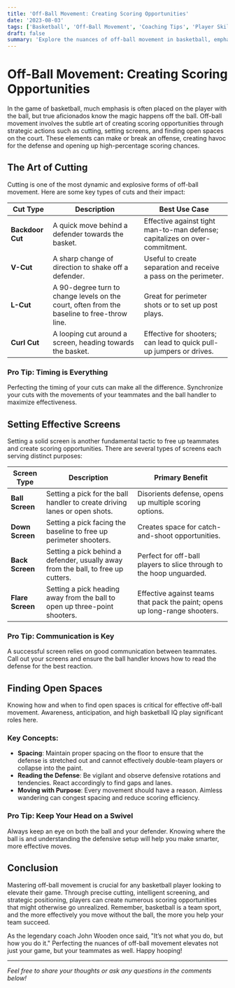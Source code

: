 ```yaml
---
title: 'Off-Ball Movement: Creating Scoring Opportunities'
date: '2023-08-03'
tags: ['Basketball', 'Off-Ball Movement', 'Coaching Tips', 'Player Skills', 'Scoring', 'Cutting', 'Screens', 'Tactics', 'Strategy', 'Team Play']
draft: false
summary: 'Explore the nuances of off-ball movement in basketball, emphasizing the importance of cutting, setting screens, and finding open spaces to create scoring opportunities.'
---
```


# Off-Ball Movement: Creating Scoring Opportunities

In the game of basketball, much emphasis is often placed on the player with the ball, but true aficionados know the magic happens off the ball. Off-ball movement involves the subtle art of creating scoring opportunities through strategic actions such as cutting, setting screens, and finding open spaces on the court. These elements can make or break an offense, creating havoc for the defense and opening up high-percentage scoring chances.

## The Art of Cutting

Cutting is one of the most dynamic and explosive forms of off-ball movement. Here are some key types of cuts and their impact:

| Cut Type        | Description                                                                               | Best Use Case                                                                 |
|-----------------|-------------------------------------------------------------------------------------------|-------------------------------------------------------------------------------|
| **Backdoor Cut**| A quick move behind a defender towards the basket.                                         | Effective against tight man-to-man defense; capitalizes on over-commitment.   |
| **V-Cut**       | A sharp change of direction to shake off a defender.                                       | Useful to create separation and receive a pass on the perimeter.              |
| **L-Cut**       | A 90-degree turn to change levels on the court, often from the baseline to free-throw line.| Great for perimeter shots or to set up post plays.                            |
| **Curl Cut**    | A looping cut around a screen, heading towards the basket.                                 | Effective for shooters; can lead to quick pull-up jumpers or drives.          |

### Pro Tip: Timing is Everything

Perfecting the timing of your cuts can make all the difference. Synchronize your cuts with the movements of your teammates and the ball handler to maximize effectiveness.

## Setting Effective Screens

Setting a solid screen is another fundamental tactic to free up teammates and create scoring opportunities. There are several types of screens each serving distinct purposes:

| Screen Type         | Description                                                                                  | Primary Benefit                                                               |
|---------------------|----------------------------------------------------------------------------------------------|-------------------------------------------------------------------------------|
| **Ball Screen**     | Setting a pick for the ball handler to create driving lanes or open shots.                   | Disorients defense, opens up multiple scoring options.                        |
| **Down Screen**     | Setting a pick facing the baseline to free up perimeter shooters.                            | Creates space for catch-and-shoot opportunities.                              |
| **Back Screen**     | Setting a pick behind a defender, usually away from the ball, to free up cutters.            | Perfect for off-ball players to slice through to the hoop unguarded.          |
| **Flare Screen**    | Setting a pick heading away from the ball to open up three-point shooters.                   | Effective against teams that pack the paint; opens up long-range shooters.    |

### Pro Tip: Communication is Key

A successful screen relies on good communication between teammates. Call out your screens and ensure the ball handler knows how to read the defense for the best reaction.

## Finding Open Spaces

Knowing how and when to find open spaces is critical for effective off-ball movement. Awareness, anticipation, and high basketball IQ play significant roles here.

### Key Concepts:

- **Spacing**: Maintain proper spacing on the floor to ensure that the defense is stretched out and cannot effectively double-team players or collapse into the paint.
- **Reading the Defense**: Be vigilant and observe defensive rotations and tendencies. React accordingly to find gaps and lanes.
- **Moving with Purpose**: Every movement should have a reason. Aimless wandering can congest spacing and reduce scoring efficiency.

### Pro Tip: Keep Your Head on a Swivel

Always keep an eye on both the ball and your defender. Knowing where the ball is and understanding the defensive setup will help you make smarter, more effective moves.

## Conclusion

Mastering off-ball movement is crucial for any basketball player looking to elevate their game. Through precise cutting, intelligent screening, and strategic positioning, players can create numerous scoring opportunities that might otherwise go unrealized. Remember, basketball is a team sport, and the more effectively you move without the ball, the more you help your team succeed.

As the legendary coach John Wooden once said, "It’s not what you do, but how you do it." Perfecting the nuances of off-ball movement elevates not just your game, but your teammates as well. Happy hooping!

---

*Feel free to share your thoughts or ask any questions in the comments below!*
```
